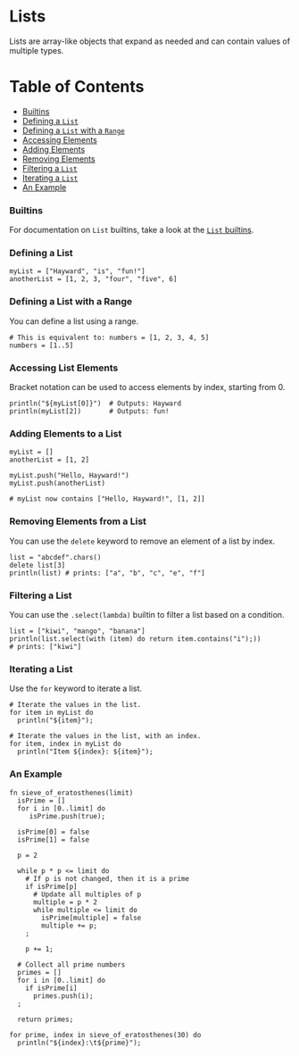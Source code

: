 # Lists

Lists are array-like objects that expand as needed and can contain values of multiple types.

# Table of Contents
- [Builtins](#Builtins)
- [Defining a `List`](#defining-a-list)
- [Defining a `List` with a `Range`](#defining-a-list-with-a-range)
- [Accessing Elements](#accessing-list-elements)
- [Adding Elements](#adding-elements-to-a-list)
- [Removing Elements](#removing-elements-from-a-list)
- [Filtering a `List`](#filtering-a-list)
- [Iterating a `List`](#iterating-a-list)
- [An Example](#an-example)

### Builtins

For documentation on `List` builtins, take a look at the [`List` builtins](builtins.md#list-builtins).

### Defining a List

```hayward
myList = ["Hayward", "is", "fun!"]
anotherList = [1, 2, 3, "four", "five", 6]
```

### Defining a List with a Range

You can define a list using a range.

```hayward
# This is equivalent to: numbers = [1, 2, 3, 4, 5]
numbers = [1..5] 
```

### Accessing List Elements

Bracket notation can be used to access elements by index, starting from 0.

```hayward
println("${myList[0]}")  # Outputs: Hayward
println(myList[2])       # Outputs: fun!
```

### Adding Elements to a List

```hayward
myList = []
anotherList = [1, 2]

myList.push("Hello, Hayward!")
myList.push(anotherList)

# myList now contains ["Hello, Hayward!", [1, 2]]
```

### Removing Elements from a List

You can use the `delete` keyword to remove an element of a list by index.

```hayward
list = "abcdef".chars()
delete list[3]
println(list) # prints: ["a", "b", "c", "e", "f"]
```

### Filtering a List

You can use the `.select(lambda)` builtin to filter a list based on a condition.

```hayward
list = ["kiwi", "mango", "banana"]
println(list.select(with (item) do return item.contains("i");))
# prints: ["kiwi"]
```

### Iterating a List

Use the `for` keyword to iterate a list.

```hayward
# Iterate the values in the list.
for item in myList do
  println("${item}");

# Iterate the values in the list, with an index.
for item, index in myList do
  println("Item ${index}: ${item}");
```

### An Example

```hayward
fn sieve_of_eratosthenes(limit)
  isPrime = []
  for i in [0..limit] do
     isPrime.push(true);

  isPrime[0] = false
  isPrime[1] = false

  p = 2

  while p * p <= limit do
    # If p is not changed, then it is a prime
    if isPrime[p]
      # Update all multiples of p
      multiple = p * 2
      while multiple <= limit do
        isPrime[multiple] = false
        multiple += p;
    ;

    p += 1;

  # Collect all prime numbers
  primes = []
  for i in [0..limit] do
    if isPrime[i]
      primes.push(i);
  ;

  return primes;

for prime, index in sieve_of_eratosthenes(30) do
  println("${index}:\t${prime}");
```